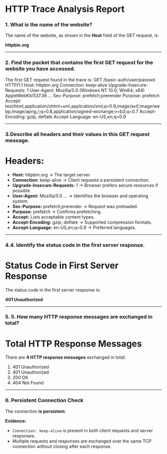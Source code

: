 # HTTP Trace Analysis Report

### 1. What is the name of the website?

The name of the website, as shown in the **Host** field of the GET request, is:

**httpbin.org**

---

### 2. Find the packet that contains the first GET request for the website you have accessed.

The first GET request found in the trace is:
GET /basic-auth/user/passwd HTTP/1.1
Host: httpbin.org
Connection: keep-alive
Upgrade-Insecure-Requests: 1
User-Agent: Mozilla/5.0 (Windows NT 10.0; Win64; x64) AppleWebKit/537.36 ...
Sec-Purpose: prefetch;prerender
Purpose: prefetch
Accept: text/html,application/xhtml+xml,application/xml;q=0.9,image/avif,image/webp,image/apng,/;q=0.8,application/signed-exchange;v=b3;q=0.7
Accept-Encoding: gzip, deflate
Accept-Language: en-US,en;q=0.9

---

### 3.Describe all headers and their values in this GET request message.

# Headers:

- **Host:** httpbin.org → The target server.
- **Connection:** keep-alive → Client requests a persistent connection.
- **Upgrade-Insecure-Requests:** 1 → Browser prefers secure resources if possible.
- **User-Agent:** Mozilla/5.0 … → Identifies the browser and operating system.
- **Sec-Purpose:** prefetch;prerender → Request was preloaded.
- **Purpose:** prefetch → Confirms prefetching.
- **Accept:** Lists acceptable content types.
- **Accept-Encoding:** gzip, deflate → Supported compression formats.
- **Accept-Language:** en-US,en;q=0.9 → Preferred languages.

---

### 4.4. Identify the status code in the first server response.

# Status Code in First Server Response

The status code in the first server response is:

**401 Unauthorized**

---

### 5. 5. How many HTTP response messages are exchanged in total?

# Total HTTP Response Messages

There are **4 HTTP response messages** exchanged in total:

1. 401 Unauthorized
2. 401 Unauthorized
3. 200 OK
4. 404 Not Found

---

### 6. Persistent Connection Check

The connection **is persistent**.

**Evidence:**

- `Connection: keep-alive` is present in both client requests and server responses.
- Multiple requests and responses are exchanged over the same TCP connection without closing after each response.
